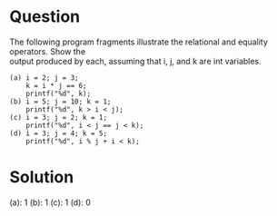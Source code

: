 # Question
The following program fragments illustrate the relational and equality operators. Show the  
output produced by each, assuming that i, j, and k are int variables.
```
(a) i = 2; j = 3;
    k = i * j == 6;
    printf("%d", k);
(b) i = 5; j = 10; k = 1;
    printf("%d", k > i < j);
(c) i = 3; j = 2; k = 1;
    printf("%d", i < j == j < k);
(d) i = 3; j = 4; k = 5;
    printf("%d", i % j + i < k);
```

# Solution
(a): 1
(b): 1
(c): 1
(d): 0
